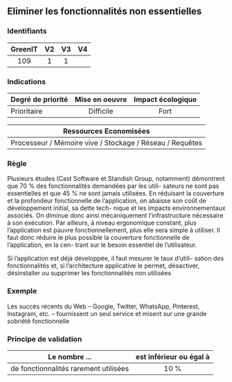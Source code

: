 ## Eliminer les fonctionnalités non essentielles

### Identifiants

| GreenIT |  V2  |  V3  |  V4  |
|:-------:|:----:|:----:|:----:|
|   109   | 1  | 1  |      |

### Indications

| Degré de priorité |      Mise en oeuvre       |  Impact écologique    | 
|-------------------|:-------------------------:|:---------------------:|
| Prioritaire       | Difficile                 | Fort                  | 

|Ressources Economisées                                      |
|:----------------------------------------------------------:|
|Processeur / Mémoire vive / Stockage / Réseau / Requêtes    |

### Règle

Plusieurs études (Cast Software et Standish Group, notamment) démontrent que 70 % des fonctionnalités demandées par les utili- sateurs ne sont pas essentielles et que 45 % ne sont jamais utilisées. En réduisant la couverture et la profondeur fonctionnelle de 
l’application, on abaisse son coût de développement initial, sa dette tech- nique et les impacts environnementaux associés. On diminue donc ainsi mécaniquement l’infrastructure nécessaire à son exécution. Par ailleurs, à niveau ergonomique constant, plus l’application est pauvre fonctionnellement, plus elle sera simple à utiliser. Il faut donc réduire le plus possible la couverture fonctionnelle de l’application, en la cen- trant sur le besoin essentiel de l’utilisateur.

Si l’application est déjà développée, il faut mesurer le taux d’utili- sation des fonctionnalités et, si l’architecture applicative le permet, désactiver, désinstaller ou supprimer les fonctionnalités non utilisées

### Exemple

Les succès récents du Web – Google, Twitter, WhatsApp, Pinterest, Instagram, etc. – fournissent un seul service et misent sur une grande sobriété fonctionnelle

### Principe de validation

| Le nombre ... |     est inférieur ou égal à   |  
|-------------------|:-------------------------:|
| de fonctionnalités rarement utilisées    |  10 % |
